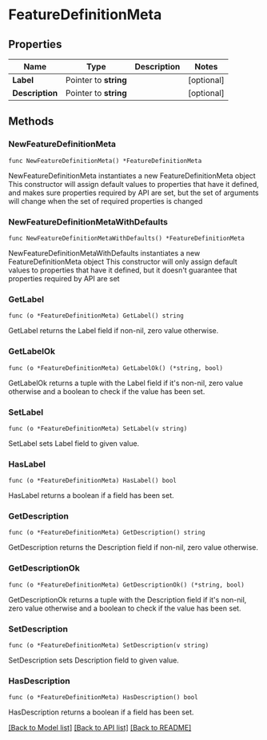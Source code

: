 # FeatureDefinitionMeta

## Properties

Name | Type | Description | Notes
------------ | ------------- | ------------- | -------------
**Label** | Pointer to **string** |  | [optional] 
**Description** | Pointer to **string** |  | [optional] 

## Methods

### NewFeatureDefinitionMeta

`func NewFeatureDefinitionMeta() *FeatureDefinitionMeta`

NewFeatureDefinitionMeta instantiates a new FeatureDefinitionMeta object
This constructor will assign default values to properties that have it defined,
and makes sure properties required by API are set, but the set of arguments
will change when the set of required properties is changed

### NewFeatureDefinitionMetaWithDefaults

`func NewFeatureDefinitionMetaWithDefaults() *FeatureDefinitionMeta`

NewFeatureDefinitionMetaWithDefaults instantiates a new FeatureDefinitionMeta object
This constructor will only assign default values to properties that have it defined,
but it doesn't guarantee that properties required by API are set

### GetLabel

`func (o *FeatureDefinitionMeta) GetLabel() string`

GetLabel returns the Label field if non-nil, zero value otherwise.

### GetLabelOk

`func (o *FeatureDefinitionMeta) GetLabelOk() (*string, bool)`

GetLabelOk returns a tuple with the Label field if it's non-nil, zero value otherwise
and a boolean to check if the value has been set.

### SetLabel

`func (o *FeatureDefinitionMeta) SetLabel(v string)`

SetLabel sets Label field to given value.

### HasLabel

`func (o *FeatureDefinitionMeta) HasLabel() bool`

HasLabel returns a boolean if a field has been set.

### GetDescription

`func (o *FeatureDefinitionMeta) GetDescription() string`

GetDescription returns the Description field if non-nil, zero value otherwise.

### GetDescriptionOk

`func (o *FeatureDefinitionMeta) GetDescriptionOk() (*string, bool)`

GetDescriptionOk returns a tuple with the Description field if it's non-nil, zero value otherwise
and a boolean to check if the value has been set.

### SetDescription

`func (o *FeatureDefinitionMeta) SetDescription(v string)`

SetDescription sets Description field to given value.

### HasDescription

`func (o *FeatureDefinitionMeta) HasDescription() bool`

HasDescription returns a boolean if a field has been set.


[[Back to Model list]](HOW-TO.md#documentation-for-models) [[Back to API list]](HOW-TO.md#documentation-for-api-endpoints) [[Back to README]](HOW-TO.md)


